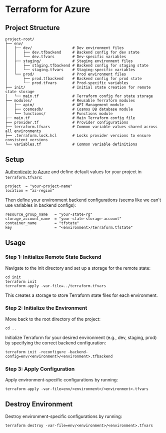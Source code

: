 # Terraform for Azure

## Project Structure

```plaintext
project-root/
├── env/
│   ├── dev/                  # Dev environment files
│   │   ├── dev.tfbackend     # Backend config for dev state
│   │   └── dev.tfvars        # Dev-specific variables
│   ├── staging/              # Staging environment files
│   │   ├── staging.tfbackend # Backend config for staging state
│   │   └── staging.tfvars    # Staging-specific variables
│   └── prod/                 # Prod environment files
│       ├── prod.tfbackend    # Backend config for prod state
│       └── prod.tfvars       # Prod-specific variables
├── init/                     # Initial state creation for remote state storage
│   └── main.tf               # Terraform config for state storage
├── modules/                  # Reusable Terraform modules
│   ├── apim/                 # API Management module
│   ├── cosmosdb/             # Cosmos DB database module
│   └── functions/            # Functions module
├── main.tf                   # Main Terraform config file
├── provider.tf               # Provider configurations
├── terraform.tfvars          # Common variable values shared across all environments
├── .terraform.lock.hcl       # Locks provider versions to ensure consistent versions
└── variables.tf              # Common variable definitions
```

## Setup

[Authenticate to Azure](https://developer.hashicorp.com/terraform/tutorials/azure-get-started/azure-build#authenticate-using-the-azure-cli) and define default values for your project in `terraform.tfvars`:

    project  = "your-project-name"
    location = "az-region"

Then define your environment backend configurations (seems like we can't use variables in backend configs):

    resource_group_name   = "your-state-rg"
    storage_account_name  = "your-state-storage-account"
    container_name        = "tfstate"
    key                   = "<environment>/terraform.tfstate"

## Usage

### Step 1: Initialize Remote State Backend

Navigate to the init directory and set up a storage for the remote state:

    cd init
    terraform init
    terraform apply -var-file=../terraform.tfvars

This creates a storage to store Terraform state files for each environment.

### Step 2: Initialize the Environment

Move back to the root directory of the project:

    cd ..

Initialize Terraform for your desired environment (e.g., dev, staging, prod) by specifying the correct backend configuration:

    terraform init -reconfigure -backend-config=env/<environment>/<environment>.tfbackend

### Step 3: Apply Configuration

Apply environment-specific configurations by running:

    terraform apply -var-file=env/<environment>/<environment>.tfvars

## Destroy Environment

Destroy environment-specific configurations by running:

    terraform destroy -var-file=env/<environment>/<environment>.tfvars
